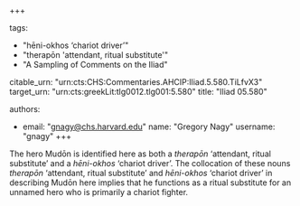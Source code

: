 +++

tags:
- "hēni-okhos ‘chariot driver’"
- "therapōn &#39;attendant, ritual substitute&#39;"
- "A Sampling of Comments on the Iliad"

citable_urn: "urn:cts:CHS:Commentaries.AHCIP:Iliad.5.580.TiLfvX3"
target_urn: "urn:cts:greekLit:tlg0012.tlg001:5.580"
title: "Iliad 05.580"

authors:
- email: "gnagy@chs.harvard.edu"
  name: "Gregory Nagy"
  username: "gnagy"
+++

<p>The hero Mudōn is identified here as both a <em>therapōn</em> ‘attendant, ritual substitute’ and a <em>hēni-okhos</em> ‘chariot driver’. The collocation of these nouns <em>therapōn</em> ‘attendant, ritual substitute’ and <em>hēni-okhos</em> ‘chariot driver’ in describing Mudōn here implies that he functions as a ritual substitute for an unnamed hero who is primarily a chariot fighter.</p>